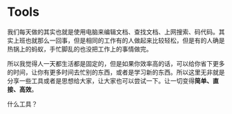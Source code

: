 # Tools

我们每天做的其实也就是使用电脑来编辑文档、查找文档、上网搜索、码代码。其实上班也就那么一回事，但是相同的工作有的人做起来比较轻松，但是有的人确是热锅上的蚂蚁，手忙脚乱的也没把工作上的事情做完。

所以我觉得人一天都生活都是固定的，但是如果你效率高的话，可以给你省下更多的时间，让你有更多时间去忙别的东西，或者是学习新的东西。所以这里无非就是分享一些工具或者是思想给大家，让大家也可以尝试一下。让一切变得**简单、直接、高效**。

什么工具？



